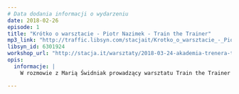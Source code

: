 ```yaml
---
# Data dodania informacji o wydarzeniu
date: 2018-02-26
episode: 1
title: "Krótko o warsztacie - Piotr Nazimek - Train the Trainer"
mp3_link: "http://traffic.libsyn.com/stacjait/Krotko_o_warsztacie_-_Piotr_Nazimek_-_Train_the_Trainer.mp3"
libsyn_id: 6301924
workshop_url: "http://stacja.it/warsztaty/2018-03-24-akademia-trenera-train-the-trainer.html"
opis:
  informacje: |
    W rozmowie z Marią Świdniak prowadzący warsztatu Train the Trainer - Piotr Nazimek - opowie dlaczego warto zapisać się na jego zajęcia.

---
```


